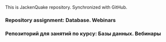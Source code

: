 This is JackenQuake repository.
Synchronized with GitHub.

### Repository assignment: Database. Webinars

### Репозиторий для занятий по курсу: Базы данных. Вебинары

